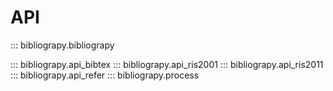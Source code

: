 # API

::: bibliograpy.bibliograpy

::: bibliograpy.api_bibtex
::: bibliograpy.api_ris2001
::: bibliograpy.api_ris2011
::: bibliograpy.api_refer
::: bibliograpy.process

